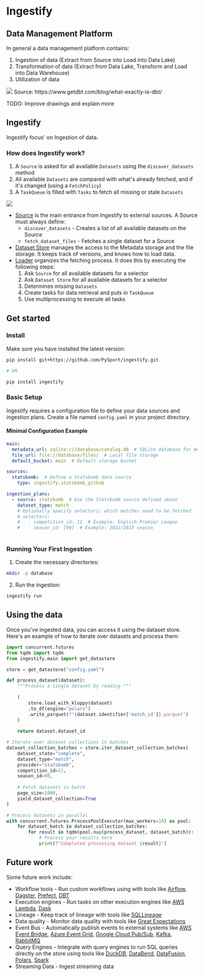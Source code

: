 # Ingestify

## Data Management Platform

In general a data management platform contains:
1. Ingestion of data (Extract from Source into Load into Data Lake)
2. Transformation of data (Extract from Data Lake, Transform and Load into Data Warehouse)
3. Utilization of data

<img src="https://www.getdbt.com/ui/img/blog/what-exactly-is-dbt/1-BogoeTTK1OXFU1hPfUyCFw.png" />
Source: https://www.getdbt.com/blog/what-exactly-is-dbt/

TODO: Improve drawings and explain more

## Ingestify

Ingestify focus' on Ingestion of data. 

### How does Ingestify work?

1. A `Source` is asked for all available `Datasets` using the `discover_datasets` method
2. All available `Datasets` are compared with what's already fetched, and if it's changed (using a `FetchPolicy`)
3. A `TaskQueue` is filled with `Tasks` to fetch all missing or stale `Datasets`

<img src="https://raw.githubusercontent.com/PySport/ingestify/refs/heads/main/docs/overview.svg" />

- [Source](blob/main/ingestify/domain/models/source.py) is the main entrance from Ingestify to external sources. A Source must always define:
  - `discover_datasets` - Creates a list of all available datasets on the Source
  - `fetch_dataset_files` - Fetches a single dataset for a Source
- [Dataset Store](blob/main/ingestify/application/dataset_store.py) manages the access to the Metadata storage and the file storage. It keeps track of versions, and knows how to load data.
- [Loader](blob/main/ingestify/application/loader.py) organizes the fetching process. It does this by executing the following steps:
  1. Ask `Source` for all available datasets for a selector
  2. Ask `Dataset Store` for all available datasets for a selector
  3. Determines missing `Datasets`
  4. Create tasks for data retrieval and puts in `TaskQueue`
  5. Use multiprocessing to execute all tasks

## Get started

### Install

Make sure you have installed the latest version:
```bash
pip install git+https://github.com/PySport/ingestify.git

# OR

pip install ingestify
```

### Basic Setup

Ingestify requires a configuration file to define your data sources and ingestion plans. Create a file named `config.yaml` in your project directory.

#### Minimal Configuration Example

```yaml
main:
  metadata_url: sqlite:///database/catalog.db  # SQLite database for metadata
  file_url: file://database/files/  # Local file storage
  default_bucket: main  # Default storage bucket

sources:
  statsbomb:  # Define a Statsbomb data source
    type: ingestify.statsbomb_github

ingestion_plans:
  - source: statsbomb  # Use the Statsbomb source defined above
    dataset_type: match
    # Optionally specify selectors; which matches need to be fetched
    # selectors:
    #   - competition_id: 11  # Example: English Premier League
    #     season_id: [90]  # Example: 2022/2023 season 
  

```


### Running Your First Ingestion

1. Create the necessary directories:
```bash
mkdir -p database
```

2. Run the ingestion:
```bash
ingestify run
```

## Using the data

Once you've ingested data, you can access it using the dataset store. Here's an example of how to iterate over datasets and process them:

```python
import concurrent.futures
from tqdm import tqdm
from ingestify.main import get_datastore

store = get_datastore("config.yaml")

def process_dataset(dataset):
    """Process a single dataset by reading """
    
    (
        store.load_with_kloppy(dataset)
        .to_df(engine="polars")
        .write_parquet(f"{dataset.identifier['match_id']}.parquet")
    )
    
    return dataset.dataset_id

# Iterate over dataset collections in batches
dataset_collection_batches = store.iter_dataset_collection_batches(
    dataset_state="complete",
    dataset_type="match",
    provider="statsbomb",
    competition_id=11,
    season_id=90,
  
    # Fetch datasets in batch
    page_size=1000,
    yield_dataset_collection=True
)

# Process datasets in parallel
with concurrent.futures.ProcessPoolExecutor(max_workers=10) as pool:
    for dataset_batch in dataset_collection_batches:
        for result in tqdm(pool.map(process_dataset, dataset_batch)):
            # Process your results here
            print(f"Completed processing dataset {result}")
```


## Future work

Some future work include:
- Workflow tools - Run custom workflows using with tools like [Airflow](https://airflow.apache.org/), [Dagster](https://docs.dagster.io/getting-started), [Prefect](https://www.prefect.io/), [DBT](https://www.getdbt.com/)
- Execution engines - Run tasks on other execution engines like [AWS Lambda](https://aws.amazon.com/lambda/), [Dask](https://www.dask.org/)
- Lineage - Keep track of lineage with tools like [SQLLineage](https://sqllineage.readthedocs.io/en/latest/index.html)
- Data quality - Monitor data quality with tools like [Great Expectations](https://docs.greatexpectations.io/docs/tutorials/quickstart/)
- Event Bus - Automatically publish events to external systems like [AWS Event Bridge](https://aws.amazon.com/eventbridge/), [Azure Event Grid](https://learn.microsoft.com/en-us/azure/event-grid/overview), [Google Cloud Pub/Sub](https://cloud.google.com/pubsub/docs/overview), [Kafka](https://kafka.apache.org/), [RabbitMQ](https://www.rabbitmq.com/)
- Query Engines - Integrate with query engines to run SQL queries directly on the store using tools like [DuckDB](https://duckdb.org/), [DataBend](https://databend.rs/), [DataFusion](https://arrow.apache.org/datafusion/), [Polars](https://www.pola.rs/), [Spark](https://spark.apache.org/)
- Streaming Data - Ingest streaming data
